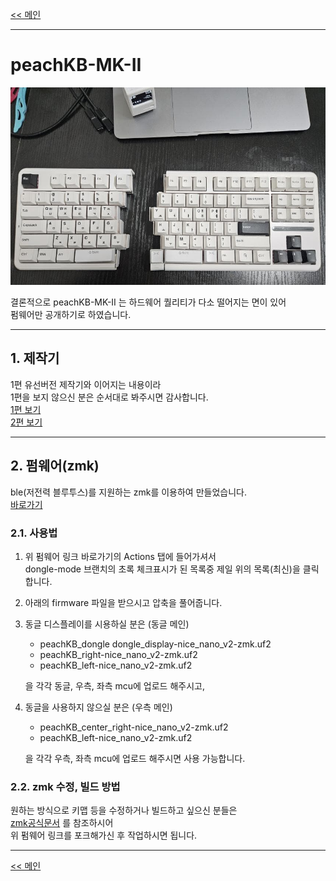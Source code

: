 [<< 메인](../peachKB)

---
# peachKB-MK-II
![image](./images/00.jpg)

결론적으로 peachKB-MK-II 는 하드웨어 퀄리티가 다소 떨어지는 면이 있어<br>
펌웨어만 공개하기로 하였습니다.

---

## 1. 제작기
1편 유선버전 제작기와 이어지는 내용이라<br>
1편을 보지 않으신 분은 순서대로 봐주시면 감사합니다.<br>
[1편 보기](../peachKB/note)<br>
[2편 보기](./note/)

---

## 2. 펌웨어(zmk)
ble(저전력 블루투스)를 지원하는 zmk를 이용하여 만들었습니다.<br>
[바로가기](https://github.com/maga32/peachKB-zmk-config/tree/dongle-mode)


### 2.1. 사용법
1. 위 펌웨어 링크 바로가기의 Actions 탭에 들어가셔서<br>
dongle-mode 브랜치의 초록 체크표시가 된 목록중 제일 위의 목록(최신)을 클릭합니다.


2. 아래의 firmware 파일을 받으시고 압축을 풀어줍니다.


3. 동글 디스플레이를 시용하실 분은 (동글 메인)
   - peachKB_dongle dongle_display-nice_nano_v2-zmk.uf2
   - peachKB_right-nice_nano_v2-zmk.uf2
   - peachKB_left-nice_nano_v2-zmk.uf2 

    을 각각 동글, 우측, 좌측 mcu에 업로드 해주시고,


4. 동글을 사용하지 않으실 분은 (우측 메인)
   - peachKB_center_right-nice_nano_v2-zmk.uf2
   - peachKB_left-nice_nano_v2-zmk.uf2

    을 각각 우측, 좌측 mcu에 업로드 해주시면 사용 가능합니다.

### 2.2. zmk 수정, 빌드 방법
원하는 방식으로 키맵 등을 수정하거나 빌드하고 싶으신 분들은<br>
[zmk공식문서](https://zmk.dev/docs) 를 참조하시어<br>
위 펌웨어 링크를 포크해가신 후 작업하시면 됩니다.<br>

---
[<< 메인](../peachKB)